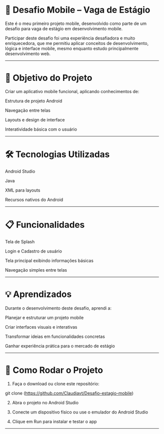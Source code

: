 # 📱 Desafio Mobile – Vaga de Estágio

Este é o meu primeiro projeto mobile, desenvolvido como parte de um desafio para vaga de estágio em desenvolvimento mobile.

Participar deste desafio foi uma experiência desafiadora e muito enriquecedora, que me permitiu aplicar conceitos de desenvolvimento, lógica e interface mobile, mesmo enquanto estudo principalmente desenvolvimento web.


---

# 🎯 Objetivo do Projeto

Criar um aplicativo mobile funcional, aplicando conhecimentos de:

Estrutura de projeto Android

Navegação entre telas

Layouts e design de interface

Interatividade básica com o usuário



---

# 🛠 Tecnologias Utilizadas

 

Android Studio

Java

XML para layouts

Recursos nativos do Android



---

# 📋 Funcionalidades

Tela de Splash

Login e Cadastro de usuário

Tela principal exibindo informações básicas

Navegação simples entre telas




---



# 💡 Aprendizados

Durante o desenvolvimento deste desafio, aprendi a:

Planejar e estruturar um projeto mobile

Criar interfaces visuais e interativas

Transformar ideias em funcionalidades concretas

Ganhar experiência prática para o mercado de estágio



---

# 🚀 Como Rodar o Projeto

1. Faça o download ou clone este repositório:



git clone (https://github.com/Claudiavt/Desafio-estagio-mobile)

2. Abra o projeto no Android Studio


3. Conecte um dispositivo físico ou use o emulador do Android Studio


4. Clique em Run para instalar e testar o app




---
